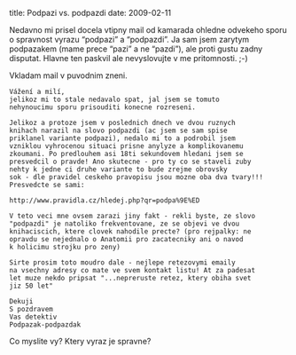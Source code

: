 title: Podpazi vs. podpazdi
date: 2009-02-11

Nedavno mi prisel docela vtipny mail od kamarada ohledne odvekeho sporu o spravnost vyrazu “podpazi” a “podpazdi”. Ja sam jsem zarytym podpazakem (mame prece “pazi” a ne “pazdi”), ale proti gustu zadny disputat. Hlavne ten paskvil ale nevyslovujte v me pritomnosti. ;-)

Vkladam mail v puvodnim zneni.

```
Vážení a milí,
jelikoz mi to stale nedavalo spat, jal jsem se tomuto
nehynoucimu sporu prisouditi konecne rozreseni.

Jelikoz a protoze jsem v poslednich dnech ve dvou ruznych
knihach narazil na slovo podpazdi (ac jsem se sam spise
priklanel variante podpazi), nedalo mi to a podrobil jsem
vzniklou vyhrocenou situaci prisne anylyze a komplikovanemu
zkoumani. Po predlouhem asi 18ti sekundovem hledani jsem se
presvedcil o pravde! Ano skutecne - pro ty co se staveli zuby
nehty k jedne ci druhe variante to bude zrejme obrovsky
sok - dle pravidel ceskeho pravopisu jsou mozne oba dva tvary!!!
Presvedcte se sami: 

http://www.pravidla.cz/hledej.php?qr=podpa%9E%ED

V teto veci mne ovsem zarazi jiny fakt - rekli byste, ze slovo
"podpazdi" je natoliko frekventovane, ze se objevi ve dvou
knihaciscich, ktere clovek nahodile precte? (pro rejpalky: ne
opravdu se nejednalo o Anatomii pro zacatecniky ani o navod
k holicimu strojku pro zeny)

Sirte prosim toto moudro dale - nejlepe retezovymi emaily
na vsechny adresy co mate ve svem kontakt listu! At za padesat
let muze nekdo pripsat "...nepreruste retez, ktery obiha svet
jiz 50 let"

Dekuji
S pozdravem
Vas detektiv
Podpazak-podpazdak
```

Co myslite vy? Ktery vyraz je spravne?
